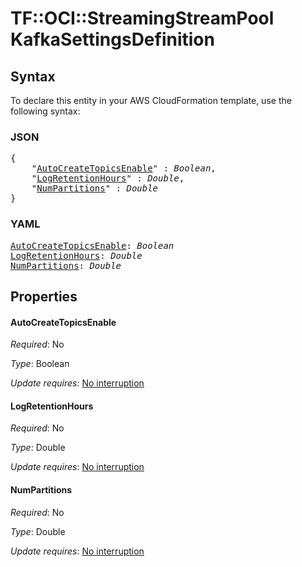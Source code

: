 # TF::OCI::StreamingStreamPool KafkaSettingsDefinition

## Syntax

To declare this entity in your AWS CloudFormation template, use the following syntax:

### JSON

<pre>
{
    "<a href="#autocreatetopicsenable" title="AutoCreateTopicsEnable">AutoCreateTopicsEnable</a>" : <i>Boolean</i>,
    "<a href="#logretentionhours" title="LogRetentionHours">LogRetentionHours</a>" : <i>Double</i>,
    "<a href="#numpartitions" title="NumPartitions">NumPartitions</a>" : <i>Double</i>
}
</pre>

### YAML

<pre>
<a href="#autocreatetopicsenable" title="AutoCreateTopicsEnable">AutoCreateTopicsEnable</a>: <i>Boolean</i>
<a href="#logretentionhours" title="LogRetentionHours">LogRetentionHours</a>: <i>Double</i>
<a href="#numpartitions" title="NumPartitions">NumPartitions</a>: <i>Double</i>
</pre>

## Properties

#### AutoCreateTopicsEnable

_Required_: No

_Type_: Boolean

_Update requires_: [No interruption](https://docs.aws.amazon.com/AWSCloudFormation/latest/UserGuide/using-cfn-updating-stacks-update-behaviors.html#update-no-interrupt)

#### LogRetentionHours

_Required_: No

_Type_: Double

_Update requires_: [No interruption](https://docs.aws.amazon.com/AWSCloudFormation/latest/UserGuide/using-cfn-updating-stacks-update-behaviors.html#update-no-interrupt)

#### NumPartitions

_Required_: No

_Type_: Double

_Update requires_: [No interruption](https://docs.aws.amazon.com/AWSCloudFormation/latest/UserGuide/using-cfn-updating-stacks-update-behaviors.html#update-no-interrupt)

